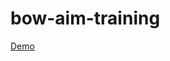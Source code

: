# bow-aim-training

[Demo](https://unidebhu-my.sharepoint.com/:v:/g/personal/kyouka_mailbox_unideb_hu/EcmPMCKAyX1Ducml8A3v9e8BDgKEXw8_h23RzkAMjdF7qw?nav=eyJyZWZlcnJhbEluZm8iOnsicmVmZXJyYWxBcHAiOiJPbmVEcml2ZUZvckJ1c2luZXNzIiwicmVmZXJyYWxBcHBQbGF0Zm9ybSI6IldlYiIsInJlZmVycmFsTW9kZSI6InZpZXciLCJyZWZlcnJhbFZpZXciOiJNeUZpbGVzTGlua0NvcHkifX0&e=FDBsf2)

